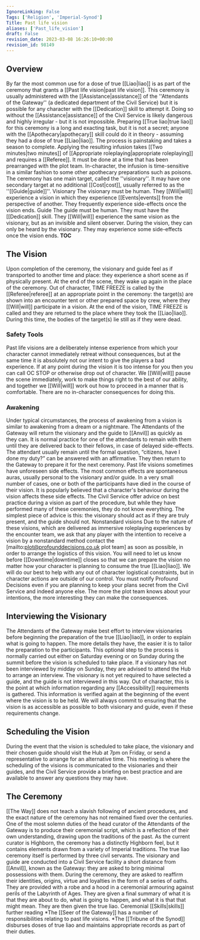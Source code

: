 ```yaml
---
IgnoreLinking: False
Tags: ['Religion', 'Imperial-Synod']
Title: Past life vision
aliases: ['Past_life_vision']
draft: False
revision_date: 2023-03-08 16:26:10+00:00
revision_id: 98149
---
```


## Overview
By far the most common use for a dose of true [[Liao|liao]] is as part of the ceremony that grants a [[Past life vision|past life vision]]. This ceremony is usually administered with the [[Assistance|assistance]] of the ''Attendants of the Gateway'' (a dedicated department of the Civil Service) but it is possible for any character with the [[Dedication]] skill to attempt it. Doing so without the [[Assistance|assistance]] of the Civil Service is likely dangerous and highly irregular - but it is not impossible. 
Preparing [[True liao|true liao]] for this ceremony is a long and exacting task, but it is not a secret; anyone with the [[Apothecary|apothecary]] skill could do it in theory - assuming they had a dose of true [[Liao|liao]]. The process is painstaking and takes a season to complete. Applying the resulting infusion takes [[Two minutes|two minutes]] of [[Appropriate roleplaying|appropriate roleplaying]] and requires a [[Referee]]. It must be done at a time that has been prearranged with the plot team. In-character, the infusion is time-sensitive in a similar fashion to some other apothecary preparations such as poisons.
The ceremony has one main target, called the ''visionary''. It may have one secondary target at no additional [[Cost|cost]], usually referred to as the ''[[Guide|guide]]''.
Visionary
The visionary must be human. They [[Will|will]] experience a vision in which they experience [[Events|events]] from the perspective of another. They frequently experience side-effects once the vision ends.
Guide
The guide must be human. They must have the [[Dedication]] skill. They [[Will|will]] experience the same vision as the visionary, but as an invisible and silent observer. During the vision, they can only be heard by the visionary. They may experience some side-effects once the vision ends.
__TOC__
## The Vision
Upon completion of the ceremony, the visionary and guide feel as if transported to another time and place: they experience a short scene as if physically present. At the end of the scene, they wake up again in the place of the ceremony.
Out of character, TIME FREEZE is called by the [[Referee|referee]] at an appropriate point in the ceremony: the target(s) are shown into an encounter tent or other prepared space by crew, where they [[Will|will]] participate in a vision. At the end of the vision, TIME FREEZE is called and they are returned to the place where they took the [[Liao|liao]]. During this time, the bodies of the target(s) lie still as if they were dead.
### Safety Tools
Past life visions are a deliberately intense experience from which your character cannot immediately retreat without consequences, but at the same time it is absolutely not our intent to give the players a bad experience. If at any point during the vision it is too intense for you then you can call OC STOP or otherwise drop out of character. We [[Will|will]] pause the scene immediately, work to make things right to the best of our ability, and together we [[Will|will]] work out how to proceed in a manner that is comfortable. There are no in-character consequences for doing this.
### Awakening
Under typical circumstances, the process of awakening from a vision is similar to awakening from a dream or a nightmare. The Attendants of the Gateway will return the visionary and the guide to [[Anvil]] as quickly as they can. It is normal practice for one of the attendants to remain with them until they are delivered back to their fellows, in case of delayed side-effects. The attendant usually remain until the formal question, “citizens, have I done my duty?” can be answered with an affirmative. They then return to the Gateway to prepare it for the next ceremony.
Past life visions sometimes have unforeseen side effects. The most common effects are spontaneous auras, usually personal to the visionary and/or guide. In a very small number of cases, one or both of the participants have died in the course of their vision. It is popularly believed that a character's behaviour during the vision affects these side effects.
The Civil Service offer advice on best practice during a vision as part of the procedure, but while they have performed many of these ceremonies, they do not know everything. The simplest piece of advice is this: the visionary should act as if they are truly present, and the guide should not.
Nonstandard visions
Due to the nature of these visions, which are delivered as immersive roleplaying experiences by the encounter team, we ask that any player with the intention to receive a vision by a nonstandard method contact the [mailto:plot@profounddecisions.co.uk plot team] as soon as possible, in order to arrange the logistics of this vision. You will need to let us know before [[Downtime|downtime]] closes so that we can prepare the vision no matter how your character is planning to consume the true [[Liao|liao]]. We will do our best to help with any out of character logistical constraints, but in character actions are outside of our control.
You must notify Profound Decisions even if you are planning to keep your plans secret from the Civil Service and indeed anyone else. The more the plot team knows about your intentions, the more interesting they can make the consequences.
## Interviewing the Visionary
The Attendants of the Gateway make best effort to interview visionaries before beginning the preparation of the true [[Liao|liao]], in order to explain what is going to happen. The more details they have, the easier it is to tailor the preparation to the participants. This optional step to the process is normally carried out either on Saturday evening or on Sunday during the summit before the vision is scheduled to take place. If a visionary has not been interviewed by midday on Sunday, they are advised to attend the Hub to arrange an interview. The visionary is not yet required to have selected a guide, and the guide is not interviewed in this way. 
Out of character, this is the point at which information regarding any [[Accessibility]] requirements is gathered. This information is verified again at the beginning of the event where the vision is to be held. We will always commit to ensuring that the vision is as accessible as possible to both visionary and guide, even if these requirements change.
## Scheduling the Vision
During the event that the vision is scheduled to take place, the visionary and their chosen guide should visit the Hub at 7pm on Friday, or send a representative to arrange for an alternative time. This meeting is where the scheduling of the visions is communicated to the visionaries and their guides, and the Civil Service provide a briefing on best practice and are available to answer any questions they may have. 
## The Ceremony
[[The Way]] does not teach a slavish following of ancient procedures, and the exact nature of the ceremony has not remained fixed over the centuries. One of the most solemn duties of the head curator of the Attendants of the Gateway is to produce their ceremonial script, which is a reflection of their own understanding, drawing upon the traditions of the past. As the current curator is Highborn, the ceremony has a distinctly Highborn feel, but it contains elements drawn from a variety of Imperial traditions.
The true liao ceremony itself is performed by three civil servants. The visionary and guide are conducted into a Civil Service facility a short distance from [[Anvil]], known as the Gateway: they are asked to bring minimal possessions with them. During the ceremony, they are asked to reaffirm their identities, origins, virtue and loyalties in the form of a series of oaths. They are provided with a robe and a hood in a ceremonial armouring against perils of the Labyrinth of Ages. They are given a final summary of what it is that they are about to do, what is going to happen, and what it is that that might mean. They are then given the true liao.
Ceremonial [[Skills|skills]] further reading
*The [[Seer of the Gateway]] has a number of responsibilities relating to past life visions.
*The [[Tribune of the Synod]] disburses doses of true liao and maintains appropriate records as part of their duties.